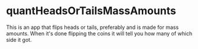 # quantHeadsOrTailsMassAmounts
This is an app that flips heads or tails, preferably and is made for mass amounts. When it's done flipping the coins it will tell you how many of which side it got. 
